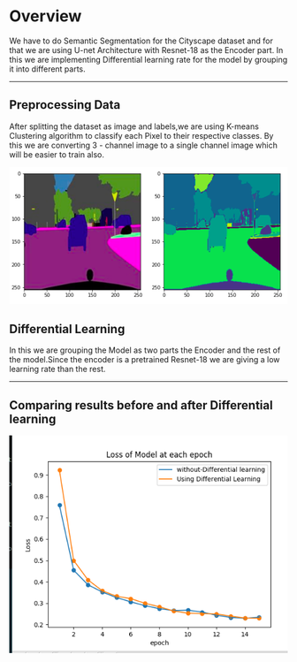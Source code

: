 Overview
=======
We have to do Semantic Segmentation for the Cityscape dataset and for that we are using U-net Architecture with Resnet-18 as the Encoder part. In this we are implementing Differential learning rate for the model by grouping it into different parts.

---
Preprocessing Data
---
After splitting the dataset as image and labels,we are using K-means Clustering algorithm to classify each Pixel to their respective classes. By this we are converting 3 - channel image to a single channel image which will be easier to train also.


![image](labelling.png)


Differential Learning
---
In this we are grouping the Model as two parts the Encoder and the rest of the model.Since the encoder is a pretrained Resnet-18 we are giving a low learning rate than the rest.

---

Comparing results before and after Differential learning
---

![image](plot1.png)